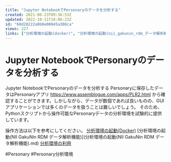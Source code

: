 ```yaml
---
title: "Jupyter NotebookでPersonaryのデータを分析する"
created: 2021-06-23T09:36:53Z
updated: 2022-10-11T18:06:23Z
id: "60d28222a0b0e00045a308ca"
views: 227
links: ["分析環境の起動(docker)", "分析環境の起動(nii_gakunin_rdm_データ解析機能)", "分析環境の利用", "personary", "personary分析環境"]
---
```


# Jupyter NotebookでPersonaryのデータを分析する

Jupyter NotebookでPersonaryのデータを分析する
Personaryに保存したデータはPersonaryアプリ https://www.assemblogue.com/apps/PLR2.html から確認することができます。しかしながら、データが数個であれば良いものの、GUIアプリケーションでは多くのデータを扱うことは難しいでしょう。
そのため、Pythonスクリプトから操作可能なPersonaryデータの分析環境を試験的に提供しています。

操作方法は以下を参考にしてください。
 [分析環境の起動(Docker)](分析環境の起動(Docker).md)
 [分析環境の起動(NII GakuNin RDM データ解析機能)](分析環境の起動(NII GakuNin RDM データ解析機能).md)
 [分析環境の利用](分析環境の利用.md)

#Personary #Personary分析環境
